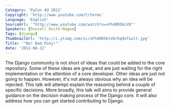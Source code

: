 ```yaml
---
Category: 'PyCon AU 2012'
Copyright: 'http://www.youtube.com/t/terms'
Language: 'English'
SourceUrl: '"http://www.youtube.com/watch?v=xFh40R5KcV8"'
Speakers: [Russell Keith-Magee]
Tags: [django]
ThumbnailUrl: 'http://i.ytimg.com/vi/xFh40R5KcV8/hqdefault.jpg'
Title: '"No! Bad Pony!"'
date: '2012-08-22'
---
```

The Django community is not short of ideas that could be added to the core
repository. Some of these ideas are great, and are just waiting for the right
implementation or the attention of a core developer. Other ideas are just not
going to happen. However, it's not always obvious why an idea will be
rejected. This talk will attempt explain the reasoning behind a couple of
specific decisions. More broadly, this talk will aims to provide general
guidance on the decision making process of the Django core. It will also
address how you can get started contributing to Django.

